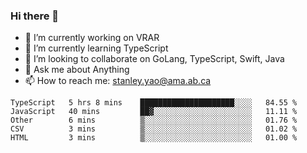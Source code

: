 ### Hi there 👋

- 🔭 I’m currently working on VRAR
- 🌱 I’m currently learning TypeScript
- 👯 I’m looking to collaborate on GoLang, TypeScript, Swift, Java
- 💬 Ask me about Anything
- 📫 How to reach me: stanley.yao@ama.ab.ca


<!--START_SECTION:waka-->
```text
TypeScript   5 hrs 8 mins    █████████████████████░░░░   84.55 % 
JavaScript   40 mins         ██▓░░░░░░░░░░░░░░░░░░░░░░   11.11 % 
Other        6 mins          ▒░░░░░░░░░░░░░░░░░░░░░░░░   01.76 % 
CSV          3 mins          ▒░░░░░░░░░░░░░░░░░░░░░░░░   01.02 % 
HTML         3 mins          ▒░░░░░░░░░░░░░░░░░░░░░░░░   01.00 % 
```
<!--END_SECTION:waka-->
